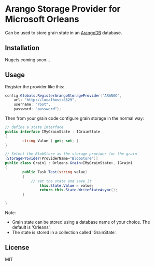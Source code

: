 # Arango Storage Provider for Microsoft Orleans

Can be used to store grain state in an [ArangoDB](https://www.arangodb.com/) database.

## Installation

Nugets coming soon...

## Usage

Register the provider like this:

```c#
config.Globals.RegisterArangoStorageProvider("ARANGO",
    url: "http://localhost:8529",
    username: "root",
    password: "password");
```

Then from your grain code configure grain storage in the normal way:

```c#
// define a state interface
public interface IMyGrainState : IGrainState
{
        string Value { get; set; }
}

// Select the BlobStore as the storage provider for the grain
[StorageProvider(ProviderName="BlobStore")]
public class Grain1 : Orleans.Grain<IMyGrainState>, IGrain1
{
        public Task Test(string value)
        {
            // set the state and save it
                this.State.Value = value;
                return this.State.WriteStateAsync();
        }

}
```

Note:

* Grain state can be stored using a database name of your choice. The default is 'Orleans'.
* The state is stored in a collection called 'GrainState'.

## License

MIT
